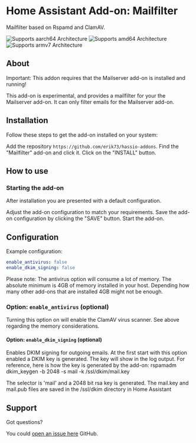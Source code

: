 # Home Assistant Add-on: Mailfilter

Mailfilter based on Rspamd and ClamAV.

![Supports aarch64 Architecture][aarch64-shield] ![Supports amd64 Architecture][amd64-shield]
![Supports armv7 Architecture][armv7-shield]

## About

Important: This addon requires that the Mailserver add-on is installed and running!

This add-on is experimental, and provides a mailfilter for your the Mailserver add-on.
It can only filter emails for the Mailserver add-on.

## Installation

Follow these steps to get the add-on installed on your system:

Add the repository `https://github.com/erik73/hassio-addons`.
Find the "Mailfilter" add-on and click it.
Click on the "INSTALL" button.

## How to use

### Starting the add-on

After installation you are presented with a default configuration.

Adjust the add-on configuration to match your requirements.
Save the add-on configuration by clicking the "SAVE" button.
Start the add-on.

## Configuration

Example configuration:

```yaml
enable_antivirus: false
enable_dkim_signing: false
```

Please note: The antivirus option will consume a lot of memory.
The absolute minimum is 4GB of memory installed in your host.
Depending how many other add-ons that are installed 4GB might not be enough.

### Option: `enable_antivirus` (optional)

Turning this option on will enable the ClamAV virus scanner.
See above regarding the memory considerations.

#### Option: `enable_dkim_signing` (optional)

Enables DKIM signing for outgoing emails.
At the first start with this option enabled a DKIM key is generated.
The key will show in the log output. For reference, here is how the key is
generated by the add-on:
rspamadm dkim_keygen -b 2048 -s mail -k /ssl/dkim/mail.key

The selector is 'mail' and a 2048 bit rsa key is generated.
The mail.key and mail.pub files are saved in the /ssl/dkim directory in
Home Assistant

## Support

Got questions?

You could [open an issue here][issue] GitHub.

[aarch64-shield]: https://img.shields.io/badge/aarch64-yes-green.svg
[amd64-shield]: https://img.shields.io/badge/amd64-yes-green.svg
[armv7-shield]: https://img.shields.io/badge/armv7-yes-green.svg
[i386-shield]: https://img.shields.io/badge/i386-yes-green.svg
[issue]: https://github.com/erik73/addon-mailfilter/issues
[repository]: https://github.com/erik73/hassio-addons
